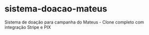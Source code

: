 # sistema-doacao-mateus
Sistema de doação para campanha do Mateus - Clone completo com integração Stripe e PIX
